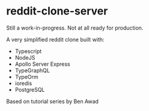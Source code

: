 # reddit-clone-server

Still a work-in-progress. Not at all ready for production.

A very simplified reddit clone built with:
- Typescript
- NodeJS
- Apollo Server Express
- TypeGraphQL
- TypeOrm
- ioredis
- PostgreSQL

Based on tutorial series by Ben Awad
